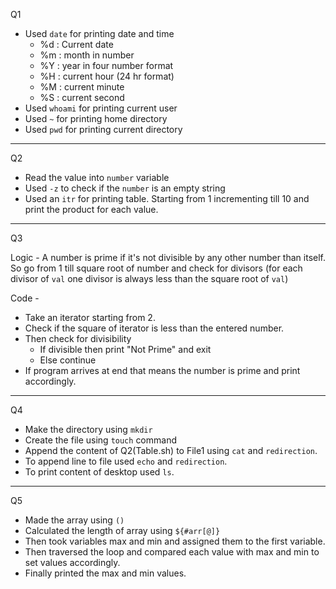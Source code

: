Q1 

- Used `date` for printing date and time
    - %d : Current date
    - %m : month in number
    - %Y : year in four number format
    - %H : current hour (24 hr format)
    - %M : current minute
    - %S : current second
- Used `whoami` for printing current user
- Used `~` for printing home directory
- Used `pwd` for printing current directory

***********

Q2

- Read the value into `number` variable
- Used `-z` to check if the `number` is an empty string
- Used an `itr` for printing table. Starting from 1 incrementing till 10 and print the product for each value.

***********

Q3

Logic - A number is prime if it's not divisible by any other number than itself. So go from 1 till square root of number and check for divisors (for each divisor of `val` one divisor is always less than the square root of `val`)

Code - 
- Take an iterator starting from 2.
- Check if the square of iterator is less than the entered number.
- Then check for divisibility
    - If divisible then print "Not Prime" and exit
    - Else continue
- If program arrives at end that means the number is prime and print accordingly.

***********

Q4

- Make the directory using `mkdir`
- Create the file using `touch` command
- Append the content of Q2(Table.sh) to File1 using `cat` and `redirection`.
- To append line to file used `echo` and `redirection`.
- To print content of desktop used `ls`.

***********

Q5

- Made the array using `()`
- Calculated the length of array using `${#arr[@]}`
- Then took variables max and min and assigned them to the first variable.
- Then traversed the loop and compared each value with max and min to set values accordingly.
- Finally printed the max and min values.
